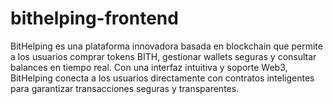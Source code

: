 # bithelping-frontend
BitHelping es una plataforma innovadora basada en blockchain que permite a los usuarios comprar tokens BITH, gestionar wallets seguras y consultar balances en tiempo real. Con una interfaz intuitiva y soporte Web3, BitHelping conecta a los usuarios directamente con contratos inteligentes para garantizar transacciones seguras y transparentes.
